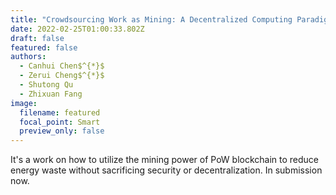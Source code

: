 ```yaml
---
title: "Crowdsourcing Work as Mining: A Decentralized Computing Paradigm"
date: 2022-02-25T01:00:33.802Z
draft: false
featured: false
authors:
  - Canhui Chen$^{*}$
  - Zerui Cheng$^{*}$
  - Shutong Qu
  - Zhixuan Fang
image:
  filename: featured
  focal_point: Smart
  preview_only: false
---
```

It's a work on how to utilize the mining power of PoW blockchain to reduce energy waste without sacrificing security or decentralization. In submission now.
